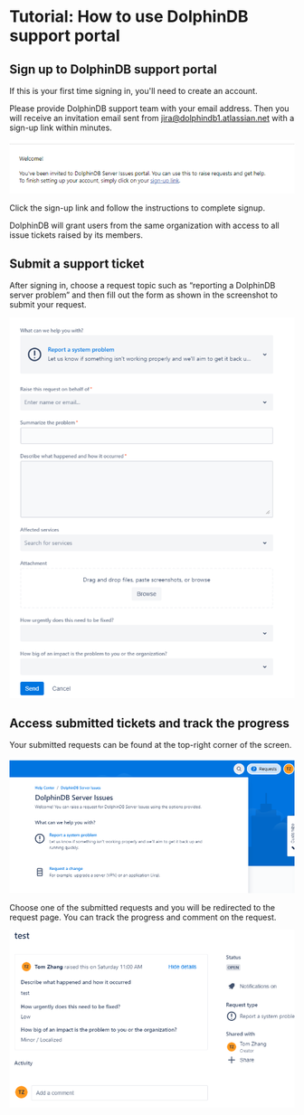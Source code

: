 # Tutorial: How to use DolphinDB support portal

## Sign up to DolphinDB support portal

If this is your first time signing in, you'll need to create an account. 

Please provide DolphinDB support team with your email address. Then you will receive an invitation email sent from [jira@dolphindb1.atlassian.net](mailto:jira@dolphindb1.atlassian.net) with a sign-up link within minutes. 


![image](images/portal/welcome.png)


Click the sign-up link and follow the instructions to complete signup.

DolphinDB will grant users from the same organization with access to all issue tickets raised by its members. 

## Submit a support ticket

After signing in, choose a request topic such as “reporting a DolphinDB server problem” and then fill out the form as shown in the screenshot to submit your request. 

![image](images/portal/report.png)


## Access submitted tickets and track the progress

 

Your submitted requests can be found at the top-right corner of the screen. 


![image](images/portal/issue.png)


Choose one of the submitted requests and you will be redirected to the request page. You can track the progress and comment on the request. 

![image](images/portal/test.png)

